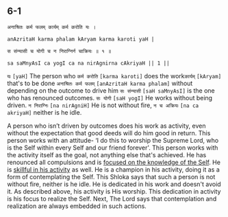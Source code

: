 ## 6-1


```shloka-sa
अनाश्रितः कर्म फलम् कार्यम् कर्म करोति यः ।
```
```shloka-sa-hk
anAzritaH karma phalam kAryam karma karoti yaH |
```
```shloka-sa
स संन्यासी च योगी च न निराग्निर्न चाक्रियः ॥ १ ॥
```
```shloka-sa-hk
sa saMnyAsI ca yogI ca na nirAgnirna cAkriyaH || 1 ||
```

`यः` `[yaH]` The person who `कर्म करोति` `[karma karoti]` does the work​ `कार्यम्` `[kAryam]` that's to be done `अनाश्रितः कर्म फलम्` `[anAzritaH karma phalam]` without depending on the outcome to drive him `सः संन्यासी` `[saH saMnyAsI]` is the one who has renounced outcomes. `सः योगी` `[saH yogI]` He works without being driven. `न निराग्निः` `[na nirAgniH]` He is not without fire, `न च अक्रियः` `[na ca akriyaH]` neither is he idle.

A person who isn’t driven by outcomes does his work as activity, even without the expectation that good deeds will do him good in return. This person works with an attitude- ‘I do this to worship the Supreme Lord​, who is the Self within every Self and our friend forever'. This person works with the activity itself as the goal, not anything else that's achieved.
He has renounced all compulsions and is [focused on the knowledge of the Self](jnAnayOga_a_defn). He is [skillful in his activity](karmayoga) as well. He is a champion in his activity, doing it as a form of contemplating the Self.
This Shloka says that such a person is not without fire, neither is he idle. He is dedicated in his work and doesn't avoid it. As described above, his activity is His worship. This dedication in activity is his focus to realize the Self.
Next, The Lord says that contemplation and realization are always embedded in such actions.

